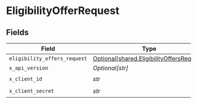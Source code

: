 # EligibilityOfferRequest


## Fields

| Field                                                                                        | Type                                                                                         | Required                                                                                     | Description                                                                                  |
| -------------------------------------------------------------------------------------------- | -------------------------------------------------------------------------------------------- | -------------------------------------------------------------------------------------------- | -------------------------------------------------------------------------------------------- |
| `eligibility_offers_request`                                                                 | [Optional[shared.EligibilityOffersRequest]](../../models/shared/eligibilityoffersrequest.md) | :heavy_minus_sign:                                                                           | N/A                                                                                          |
| `x_api_version`                                                                              | *Optional[str]*                                                                              | :heavy_minus_sign:                                                                           | N/A                                                                                          |
| `x_client_id`                                                                                | *str*                                                                                        | :heavy_check_mark:                                                                           | N/A                                                                                          |
| `x_client_secret`                                                                            | *str*                                                                                        | :heavy_check_mark:                                                                           | N/A                                                                                          |